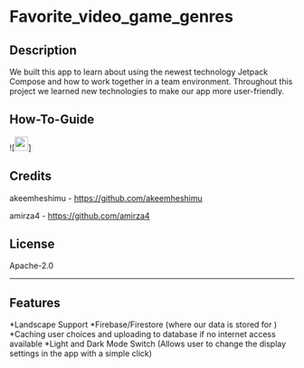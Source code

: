 # Favorite_video_game_genres

## Description

We built this app to learn about using the newest technology Jetpack Compose and how to work 
together in a team environment. Throughout this project we learned new technologies to make our app
more user-friendly.


## How-To-Guide
![<img height="25" src="C:\Repos\Favorite_video_game_genres\app\src\main\res\drawable-normal\htg.png" width="24"/>]



## Credits

akeemheshimu - https://github.com/akeemheshimu

amirza4 - https://github.com/amirza4

## License

Apache-2.0

----------------------------------------------------------------------------------------

## Features
*Landscape Support
*Firebase/Firestore (where our data is stored for )
*Caching user choices and uploading to database if no internet access available
*Light and Dark Mode Switch (Allows user to change the display settings in the app with a simple click)
